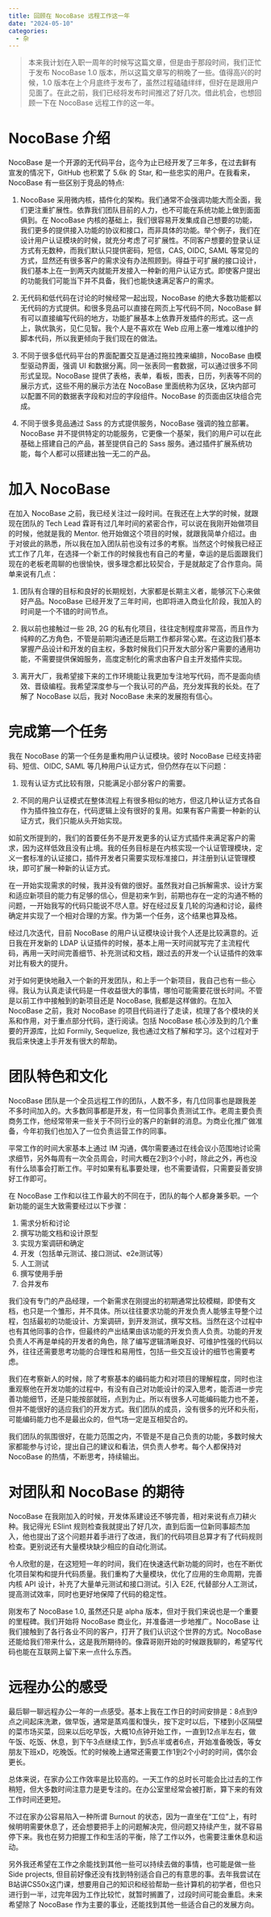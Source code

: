 ```yaml
---
title: 回顾在 NocoBase 远程工作这一年
date: "2024-05-10"
categories:
  - 杂
---
```


> 本来我计划在入职一周年的时候写这篇文章，但是由于那段时间，我们正忙于发布 NocoBase 1.0 版本，所以这篇文章写的稍晚了一些。值得高兴的时候，1.0 版本在上个月底终于发布了，虽然过程磕磕绊绊，但好在是跟用户见面了。在此之前，我们已经将发布时间推迟了好几次。借此机会，也想回顾一下在 NocoBase 远程工作的这一年。

# NocoBase 介绍

NocoBase 是一个开源的无代码平台，迄今为止已经开发了三年多，在过去鲜有宣发的情况下，GitHub 也积累了 5.6k 的 Star, 和一些忠实的用户。在我看来，NocoBase 有一些区别于竞品的特点:

1. NocoBase 采用微内核，插件化的架构。我们通常不会强调功能大而全面，我们更注重扩展性。依靠我们团队目前的人力，也不可能在系统功能上做到面面俱到。在 NocoBase 内核的基础上，我们很容易开发集成自己想要的功能，我们更多的提供接入功能的协议和接口，而非具体的功能。举个例子，我们在设计用户认证模块的时候，就充分考虑了可扩展性。不同客户想要的登录认证方式有无数种，而我们默认只提供密码，短信，CAS, OIDC, SAML 等常见的方式，显然还有很多客户的需求没有办法照顾到。得益于可扩展的接口设计，我们基本上在一到两天内就能开发接入一种新的用户认证方式。即使客户提出的功能我们可能当下并不具备，我们也能快速满足客户的需求。

2. 无代码和低代码在讨论的时候经常一起出现，NocoBase 的绝大多数功能都以无代码的方式提供。和很多竞品可以直接在网页上写代码不同，NocoBase 鲜有可以直接编写代码的地方，功能扩展基本上依靠开发插件的形式。这一点上，孰优孰劣，见仁见智。我个人是不喜欢在 Web 应用上塞一堆难以维护的脚本代码，所以我更倾向于我们现在的做法。

3. 不同于很多低代码平台的界面配置交互是通过拖拉拽来编排，NocoBase 由模型驱动界面，强调 UI 和数据分离。同一张表同一套数据，可以通过很多不同形式呈现。NocoBase 提供了表格，表单，看板，图表，日历，列表等不同的展示方式，这些不用的展示方法在 NocoBase 里面统称为区块，区块内部可以配置不同的数据表字段和对应的字段组件。NocoBase 的页面由区块组合完成。

4. 不同于很多竞品通过 Sass 的方式提供服务，NocoBase 强调的独立部署。NocoBase 并不提供特定的功能服务，它更像一个基架，我们的用户可以在此基础上搭建自己的产品，甚至提供自己的 Sass 服务。通过插件扩展系统功能，每个人都可以搭建出独一无二的产品。

# 加入 NocoBase

在加入 NocoBase 之前，我已经关注过一段时间。在我还在上大学的时候，就跟现在团队的 Tech Lead 霖哥有过几年时间的紧密合作，可以说在我刚开始做项目的时候，他就是我的 Mentor. 他开始做这个项目的时候，就跟我简单介绍过。由于对彼此的熟悉，所以我在加入团队前也没有过多的考察。当然这个时候我已经正式工作了几年，在选择一个新工作的时候我也有自己的考量，幸运的是后面跟我们现在的老板老周聊的也很愉快，很多理念都比较契合，于是就敲定了合作意向。简单来说有几点：

1. 团队有合理的目标和良好的长期规划，大家都是长期主义者，能够沉下心来做好产品。NocoBase 已经开发了三年时间，也即将进入商业化阶段，我加入的时间是一个不错的时间节点。

2. 我以前也接触过一些 2B, 2G 的私有化项目，往往定制程度非常高，而且作为纯粹的乙方角色，不管是前期沟通还是后期工作都非常心累。在这边我们基本掌握产品设计和开发的自主权，多数时候我们只开发大部分客户需要的通用功能，不需要提供保姆服务，高度定制化的需求由客户自主开发插件实现。

3. 离开大厂，我希望接下来的工作环境能让我更加专注地写代码，而不是面向绩效、晋级编程。我希望深度参与一个我认可的产品，充分发挥我的长处。在了解了 NocoBase 以后，我对 NocoBase 未来的发展抱有信心。

# 完成第一个任务

我在 NocoBase 的第一个任务是重构用户认证模块。彼时 NocoBase 已经支持密码、短信、OIDC, SAML 等几种用户认证方式，但仍然存在以下问题：

1. 现有认证方式比较有限，只能满足小部分客户的需要。

2. 不同的用户认证模式在整体流程上有很多相似的地方，但这几种认证方式各自作为插件独立存在，代码逻辑上没有很好的复用。如果有客户需要一种新的认证方式，我们只能从头开始实现。

如前文所提到的，我们的首要任务不是开发更多的认证方式插件来满足客户的需求，因为这样低效且没有止境。我的任务目标是在内核实现一个认证管理模块，定义一套标准的认证接口，插件开发者只需要实现标准接口，并注册到认证管理模块，即可扩展一种新的认证方式。

在一开始实现需求的时候，我并没有做的很好。虽然我对自己拆解需求、设计方案和适应新项目的能力有足够的信心，但是初来乍到，前期也存在一定的沟通不畅的问题，一开始我写的代码只能说不尽人意。好在经过反复几轮的沟通和讨论，最终确定并实现了一个相对合理的方案。作为第一个任务，这个结果也算及格。

经过几次迭代，目前 NocoBase 的用户认证模块设计我个人还是比较满意的。近日我在开发新的 LDAP 认证插件的时候，基本上用一天时间就写完了主流程代码，再用一天时间完善细节、补充测试和文档，跟过去的开发一个认证插件的效率对比有极大的提升。

对于如何更快地融入一个新的开发团队，和上手一个新项目，我自己也有一些心得。我认为认真走读代码是一件收益很大的事情，哪怕可能需要花很长时间。不管是以前工作中接触到的新项目还是 NocoBase, 我都是这样做的。在加入 NocoBase 之前，我对 NocoBase 的项目代码进行了走读，梳理了各个模块的关系和作用，对于重点部分代码，逐行阅读。包括 NocoBase 核心涉及到的几个重要的开源库，比如 Formily, Sequelize, 我也通过文档了解和学习。这个过程对于我后来快速上手开发有很大的帮助。

# 团队特色和文化

NocoBase 团队是一个全员远程工作的团队，人数不多，有几位同事也是跟我差不多时间加入的。大多数同事都是开发，有一位同事负责测试工作。老周主要负责商务工作，他经常带来一些关于不同行业的客户的新鲜的消息。为商业化推广做准备，今年初我们也加入了一位负责运营工作的同事。

平常工作的时间大家基本上通过 IM 沟通，偶尔需要通过在线会议小范围地讨论需求细节，另外每周有一次全员周会，时间大概在2到3个小时，除此之外，再也没有什么琐事会打断工作。平时如果有私事要处理，也不需要请假，只需要妥善安排好工作即可。

在 NocoBase 工作和以往工作最大的不同在于，团队的每个人都身兼多职。一个新功能的诞生大致需要经过以下步骤：

1. 需求分析和讨论
2. 撰写功能文档和设计原型
3. 实现方案调研和确定
4. 开发（包括单元测试、接口测试、e2e测试等）
5. 人工测试
6. 撰写使用手册
7. 合并发布

我们没有专门的产品经理，一个新需求在刚提出的初期通常比较模糊，即使有文档，也只是一个雏形，并不具体。所以往往要求功能的开发负责人能够主导整个过程，包括最初的功能设计、方案调研，到开发测试，撰写文档。当然在这个过程中也有其他同事的合作，但最终的产出结果由该功能的开发负责人负责。功能的开发负责人不再是单纯的开发者的角色，除了编写逻辑清晰良好、可维护性强的代码以外，往往还需要思考功能的合理性和易用性，包括一些交互设计的细节也需要考虑。

我们在考察新人的时候，除了考察基本的编码能力和对项目的理解程度，同时也注重观察他在开发功能的过程中，有没有自己对功能设计的深入思考，能否进一步完善功能细节，还是只能按部就班，点到为止。所以有很多人可能编码能力也不差，但并不能很好的适应我们的开发方式。我们团队的成员，没有很多的光环和头衔，可能编码能力也不是最出众的，但气场一定是互相契合的。

我们团队的氛围很好，在能力范围之内，不管是不是自己负责的功能，多数时候大家都能参与讨论，提出自己的建议和看法，供负责人参考。每个人都保持对 NocoBase 的热情，不断思考，持续输出。

# 对团队和 NocoBase 的期待

NocoBase 在我刚加入的时候，开发体系建设还不够完善，相对来说有点刀耕火种。我记得光 ESlint 规则检查我就提出了好几次，直到后面一位新同事超杰加入，他也提出了这个问题并着手进行了改进，我们的代码项目总算才有了代码规则检查。更别说还有大量模块缺少相应的自动化测试。

令人欣慰的是，在这短短一年的时间，我们在快速迭代新功能的同时，也在不断优化项目架构和提升代码质量。我们重构了大量模块，优化了应用的生命周期，完善内核 API 设计，补充了大量单元测试和接口测试。引入 E2E, 代替部分人工测试，提高测试效率，同时也更好地保障了代码的稳定性。

刚发布了 NocoBase 1.0, 虽然还只是 alpha 版本，但对于我们来说也是一个重要的里程碑。我们开始将 NocoBase 商业化，并准备进一步地推广。NocoBase 让我们接触到了各行各业不同的客户，打开了我们认识这个世界的方式。NocoBase 还能给我们带来什么，这是我所期待的。像霖哥刚开始的时候跟我聊的，希望写代码也能在互联网上留下来一点什么东西。

# 远程办公的感受

最后聊一聊远程办公一年的一点感受。基本上我在工作日的时间安排是：8点到9点之间起床洗漱，做早饭，通常是蒸鸡蛋和馒头，按下定时以后，下楼到小区隔壁的菜市场买菜，回来以后吃早饭，大概10点钟开始工作，一直到12点半左右，做午饭、吃饭、休息，到下午3点继续工作，到5点半或者6点，开始准备晚饭，等女朋友下班xD，吃晚饭。忙的时候晚上通常还需要工作1到2个小时的时间，偶尔会更长。

总体来说，在家办公工作效率是比较高的。一天工作的总时长可能会比过去的工作稍短，但大多数时间注意力是更专注的。在办公室里经常会被打断，算下来的有效工作时间还更短。

不过在家办公容易陷入一种所谓 Burnout 的状态，因为一直坐在“工位”上，有时候明明需要休息了，还会想要把手上的问题解决完，但问题又持续产生，就不容易停下来。我也在努力把握工作和生活的平衡，除了工作以外，也需要注重休息和运动。

另外我还希望在工作之余能找到其他一些可以持续去做的事情，也可能是做一些 Side projects, 但目前好像还没有找到特别适合自己的有意思的事。去年我尝试在B站讲CS50x这门课，想要用自己的知识和经验帮助一些计算机的初学者，但也只进行到一半，过完年因为工作比较忙，就暂时搁置了，过段时间可能会重启。未来希望除了 NocoBase 作为主要的事业，还能找到其他一些适合自己的发展方向。
